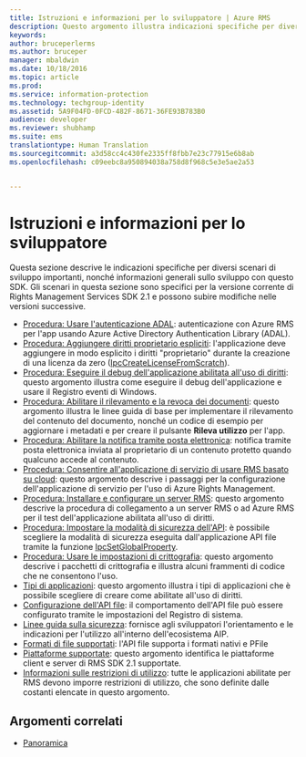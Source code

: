 ```yaml
---
title: Istruzioni e informazioni per lo sviluppatore | Azure RMS
description: Questo argomento illustra indicazioni specifiche per diversi scenari di sviluppo importanti.
keywords: 
author: bruceperlerms
ms.author: bruceper
manager: mbaldwin
ms.date: 10/18/2016
ms.topic: article
ms.prod: 
ms.service: information-protection
ms.technology: techgroup-identity
ms.assetid: 5A9F04FD-0FCD-482F-8671-36FE93B783B0
audience: developer
ms.reviewer: shubhamp
ms.suite: ems
translationtype: Human Translation
ms.sourcegitcommit: a3d58cc4c430fe2335ff8fbb7e23c77915e6b8ab
ms.openlocfilehash: c09eebc8a950894038a758d8f968c5e3e5ae2a53


---
```


# <a name="developer-guidance-and-information"></a>Istruzioni e informazioni per lo sviluppatore

Questa sezione descrive le indicazioni specifiche per diversi scenari di sviluppo importanti, nonché informazioni generali sullo sviluppo con questo SDK. Gli scenari in questa sezione sono specifici per la versione corrente di Rights Management Services SDK 2.1 e possono subire modifiche nelle versioni successive.
- [Procedura: Usare l'autenticazione ADAL](how-to-use-adal-authentication.md): autenticazione con Azure RMS per l'app usando Azure Active Directory Authentication Library (ADAL).
- [Procedura: Aggiungere diritti proprietario espliciti](add-explicit-owner-rights.md): l'applicazione deve aggiungere in modo esplicito i diritti "proprietario" durante la creazione di una licenza da zero ([IpcCreateLicenseFromScratch](https://msdn.microsoft.com/library/hh535256.aspx)).
- [Procedura: Eseguire il debug dell'applicazione abilitata all'uso di diritti](debugging-applications-that-use-ad-rms.md): questo argomento illustra come eseguire il debug dell'applicazione e usare il Registro eventi di Windows.
- [Procedura: Abilitare il rilevamento e la revoca dei documenti](tracking-content.md): questo argomento illustra le linee guida di base per implementare il rilevamento del contenuto del documento, nonché un codice di esempio per aggiornare i metadati e per creare il pulsante **Rileva utilizzo** per l'app.
- [Procedura: Abilitare la notifica tramite posta elettronica](how-to-enable-email-notification.md): notifica tramite posta elettronica inviata al proprietario di un contenuto protetto quando qualcuno accede al contenuto.
- [Procedura: Consentire all'applicazione di servizio di usare RMS basato su cloud](how-to-use-file-api-with-aadrm-cloud.md): questo argomento descrive i passaggi per la configurazione dell'applicazione di servizio per l'uso di Azure Rights Management.
- [Procedura: Installare e configurare un server RMS](how-to-install-and-configure-an-rms-server.md): questo argomento descrive la procedura di collegamento a un server RMS o ad Azure RMS per il test dell'applicazione abilitata all'uso di diritti.
- [Procedura: Impostare la modalità di sicurezza dell'API](setting-the-api-security-mode-api-mode.md): è possibile scegliere la modalità di sicurezza eseguita dall'applicazione API file tramite la funzione [IpcSetGlobalProperty](https://msdn.microsoft.com/library/hh535270.aspx).
- [Procedura: Usare le impostazioni di crittografia](working-with-encryption.md): questo argomento descrive i pacchetti di crittografia e illustra alcuni frammenti di codice che ne consentono l'uso.
- [Tipi di applicazioni](application-types.md): questo argomento illustra i tipi di applicazioni che è possibile scegliere di creare come abilitate all'uso di diritti.
- [Configurazione dell'API file](file-api-configuration.md): il comportamento dell'API file può essere configurato tramite le impostazioni del Registro di sistema.
- [Linee guida sulla sicurezza](security-guidelines.md): fornisce agli sviluppatori l'orientamento e le indicazioni per l'utilizzo all'interno dell'ecosistema AIP.
- [Formati di file supportati](supported-file-formats.md): l'API file supporta i formati nativi e PFile
- [Piattaforme supportate](supported-platforms.md): questo argomento identifica le piattaforme client e server di RMS SDK 2.1 supportate.
- [Informazioni sulle restrizioni di utilizzo](understanding-usage-restrictions.md): tutte le applicazioni abilitate per RMS devono imporre restrizioni di utilizzo, che sono definite dalle costanti elencate in questo argomento.

 
## <a name="related-topics"></a>Argomenti correlati
* [Panoramica](ad-rms-overview.md)
 

 



<!--HONumber=Nov16_HO4-->


